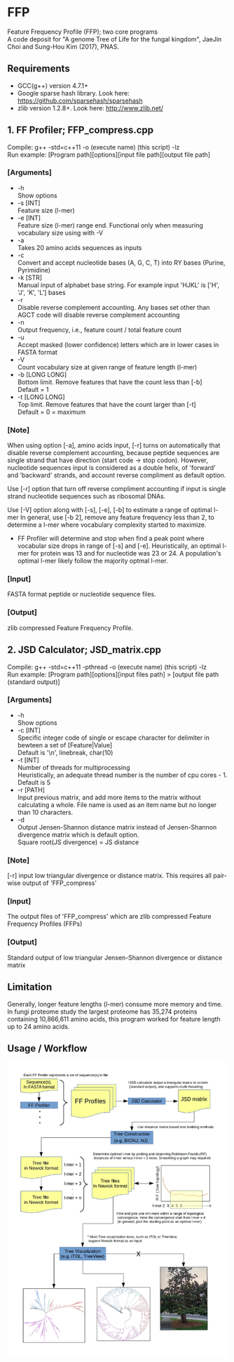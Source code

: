 # FFP
Feature Frequency Profile (FFP); two core programs  
A code deposit for "A genome Tree of Life for the fungal kingdom", JaeJin Choi and Sung-Hou Kim (2017), PNAS.


## Requirements  
- GCC(g++) version 4.7.1+  
- Google sparse hash library. Look here: https://github.com/sparsehash/sparsehash  
- zlib version 1.2.8+. Look here: http://www.zlib.net/  


## 1. FF Profiler; FFP_compress.cpp
Compile: g++ -std=c++11 -o (execute name) (this script) -lz  
Run example: [Program path][options][input file path][output file path]  

### [Arguments]
* -h  
    Show options  
* -s [INT]  
    Feature size (l-mer)  
* -e [INT]  
    Feature size (l-mer) range end. Functional only when measuring vocabulary size using with -V  
* -a  
    Takes 20 amino acids sequences as inputs  
* -c  
    Convert and accept nucleotide bases (A, G, C, T) into RY bases (Purine, Pyrimidine)
* -k [STR]  
    Manual input of alphabet base string. For example input 'HJKL' is ['H', 'J', 'K', 'L'] bases  
* -r  
    Disable reverse complement accounting. Any bases set other than AGCT code will disable reverse complement accounting  
* -n  
    Output frequency, i.e., feature count / total feature count  
* -u  
    Accept masked (lower confidence) letters which are in lower cases in FASTA format  
* -V  
    Count vocabulary size at given range of feature length (l-mer)  
* -b [LONG LONG]  
    Bottom limit. Remove features that have the count less than [-b]  
    Default = 1
* -t [LONG LONG]  
    Top limit. Remove features that have the count larger than [-t]  
    Default = 0 = maximum  
    

### [Note]

When using option [-a], amino acids input, [-r] turns on automatically that disable reverse complement accounting, because peptide sequences are single strand that have direction (start code -> stop codon). However, nucleotide sequences input is considered as a double helix, of 'forward' and 'backward' strands, and account reverse compliment as default option.

Use [-r] option that turn off reverse compliment accounting if input is single strand nucleotide sequences such as ribosomal DNAs.

Use [-V] option along with [-s], [-e], [-b] to estimate a range of optimal l-mer In general, use [-b 2], remove any feature frequency less than 2, to determine a l-mer where vocabulary complexity started to maximize.
* FF Profiler will determine and stop when find a peak point where vocabular size drops in range of [-s] and [-e].
	Heuristically, an optimal l-mer for protein was 13 and for nucleotide was 23 or 24.
	A population's optimal l-mer likely follow the majority optmal l-mer.
	
	

### [Input]
FASTA format peptide or nucleotide sequence files. 


### [Output]
zlib compressed Feature Frequency Profile.


## 2. JSD Calculator; JSD_matrix.cpp
Compile: g++ -std=c++11 -pthread -o (execute name) (this script) -lz  
Run example: [Program path][options][input files path] > [output file path (standard output)]  

### [Arguments]

* -h  
    Show options  
* -c [INT]  
    Specific integer code of single or escape character for delimiter in bewteen a set of [Feature|Value]  
    Default is '\n', linebreak, char(10)
* -t [INT]  
    Number of threads for multiprocessing  
    Heuristically, an adequate thread number is the number of cpu cores - 1. Default is 5
* -r [PATH]  
    Input previous matrix, and add more items to the matrix without calculating a whole. File name is used as an item name but no longer than 10 characters.
* -d  
    Output Jensen-Shannon distance matrix instead of Jensen-Shannon divergence matrix which is default option.  
    Square root(JS divergence) = JS distance  
    

### [Note]
[-r] input low triangular divergence or distance matrix. This requires all pair-wise output of 'FFP_compress'


### [Input]
The output files of 'FFP_compress' which are zlib compressed Feature Frequency Profiles (FFPs)


### [Output]
Standard output of low triangular Jensen-Shannon divergence or distance matrix


## Limitation
Generally, longer feature lengths (l-mer) consume more memory and time.  
In fungi proteome study the largest proteome has 35,274 proteins containing 10,866,611 amino acids, this program worked for feature length up to 24 amino acids.


## Usage / Workflow

![Workflow](FFP_flowchart3.jpg)
 
  
